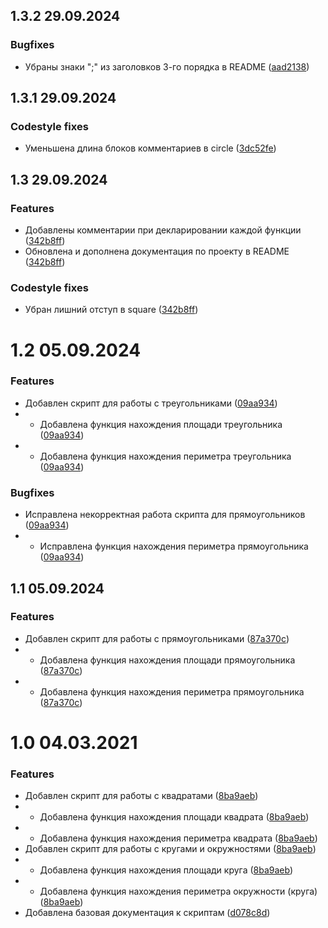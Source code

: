 ## 1.3.2 29.09.2024
### Bugfixes
- Убраны знаки ";" из заголовков 3-го порядка в README ([aad2138](https://github.com/Bungeen/Lab_1/commit/aad2138a159599835e570db25f50b43099b57826))

## 1.3.1 29.09.2024
### Codestyle fixes
- Уменьшена длина блоков комментариев в circle ([3dc52fe](https://github.com/Bungeen/Lab_1/commit/3dc52fec5a9489722df6fbed232d0415567fbd68))

## 1.3 29.09.2024
### Features
- Добавлены комментарии при декларировании каждой функции ([342b8ff](https://github.com/Bungeen/Lab_1/commit/342b8ffd289daf6dbdcf1db958e966e78af687ca))
- Обновлена и дополнена документация по проекту в README ([342b8ff](https://github.com/Bungeen/Lab_1/commit/342b8ffd289daf6dbdcf1db958e966e78af687ca))
### Codestyle fixes
- Убран лишний отступ в square ([342b8ff](https://github.com/Bungeen/Lab_1/commit/342b8ffd289daf6dbdcf1db958e966e78af687ca))

# 1.2 05.09.2024
### Features
- Добавлен скрипт для работы с треугольниками ([09aa934](https://github.com/Bungeen/Lab_1/commit/09aa934fd4045578e3ede55892d97557478dc86d))
- - Добавлена функция нахождения площади треугольника ([09aa934](https://github.com/Bungeen/Lab_1/commit/09aa934fd4045578e3ede55892d97557478dc86d))
- - Добавлена функция нахождения периметра треугольника ([09aa934](https://github.com/Bungeen/Lab_1/commit/09aa934fd4045578e3ede55892d97557478dc86d))
### Bugfixes
- Исправлена некорректная работа скрипта для прямоугольников ([09aa934](https://github.com/Bungeen/Lab_1/commit/09aa934fd4045578e3ede55892d97557478dc86d))
- - Исправлена функция нахождения периметра прямоугольника ([09aa934](https://github.com/Bungeen/Lab_1/commit/09aa934fd4045578e3ede55892d97557478dc86d))

## 1.1 05.09.2024
### Features
- Добавлен скрипт для работы с прямоугольниками ([87a370c](https://github.com/Bungeen/Lab_1/commit/8ba9aeb3cea847b63a91ac378a2a6db758682460))
- - Добавлена функция нахождения площади прямоугольника ([87a370c](https://github.com/Bungeen/Lab_1/commit/8ba9aeb3cea847b63a91ac378a2a6db758682460))
- - Добавлена функция нахождения периметра прямоугольника ([87a370c](https://github.com/Bungeen/Lab_1/commit/8ba9aeb3cea847b63a91ac378a2a6db758682460))

# 1.0 04.03.2021 
### Features
- Добавлен скрипт для работы с квадратами ([8ba9aeb](https://github.com/Bungeen/Lab_1/commit/8ba9aeb3cea847b63a91ac378a2a6db758682460))
- - Добавлена функция нахождения площади квадрата ([8ba9aeb](https://github.com/Bungeen/Lab_1/commit/8ba9aeb3cea847b63a91ac378a2a6db758682460))
- - Добавлена функция нахождения периметра квадрата ([8ba9aeb](https://github.com/Bungeen/Lab_1/commit/8ba9aeb3cea847b63a91ac378a2a6db758682460))
- Добавлен скрипт для работы с кругами и окружностями ([8ba9aeb](https://github.com/Bungeen/Lab_1/commit/8ba9aeb3cea847b63a91ac378a2a6db758682460))
- - Добавлена функция нахождения площади круга ([8ba9aeb](https://github.com/Bungeen/Lab_1/commit/8ba9aeb3cea847b63a91ac378a2a6db758682460))
- - Добавлена функция нахождения периметра окружности (круга)([8ba9aeb](https://github.com/Bungeen/Lab_1/commit/8ba9aeb3cea847b63a91ac378a2a6db758682460))
- Добавлена базовая документация к скриптам ([d078c8d](https://github.com/Bungeen/Lab_1/commit/d078c8d9ee6155f3cb0e577d28d337b791de28e2)) 